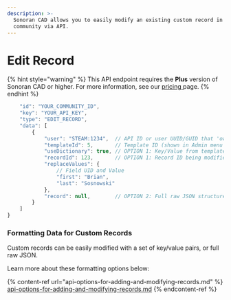 ```yaml
---
description: >-
  Sonoran CAD allows you to easily modify an existing custom record in your
  community via API.
---
```


# Edit Record

{% hint style="warning" %}
This API endpoint requires the **Plus** version of Sonoran CAD or higher. For more information, see our [pricing ](../../../../../pricing/faq/)page.
{% endhint %}

```javascript
    "id": "YOUR_COMMUNITY_ID",
    "key": "YOUR_API_KEY",
    "type": "EDIT_RECORD",
    "data": [
        {
            "user": "STEAM:1234",  // API ID or user UUID/GUID that 'owns' this record
            "templateId": 5,       // Template ID (shown in Admin menu next to name) or on the record's `recordTypeId` field
            "useDictionary": true, // OPTION 1: Key/Value from template
            "recordId": 123,       // OPTION 1: Record ID being modified
            "replaceValues": {
                // Field UID and Value
                "first": "Brian",
                "last": "Sosnowski"
            },
            "record": null,        // OPTION 2: Full raw JSON structure
        }
    ]
}
```

### Formatting Data for Custom Records

Custom records can be easily modified with a set of key/value pairs, or full raw JSON.

Learn more about these formatting options below:

{% content-ref url="api-options-for-adding-and-modifying-records.md" %}
[api-options-for-adding-and-modifying-records.md](api-options-for-adding-and-modifying-records.md)
{% endcontent-ref %}
